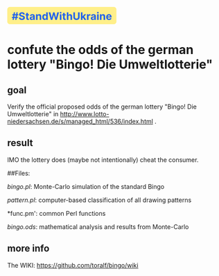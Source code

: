 [![StandWithUkraine](https://raw.githubusercontent.com/vshymanskyy/StandWithUkraine/main/badges/StandWithUkraine.svg)](https://github.com/vshymanskyy/StandWithUkraine/blob/main/docs/README.md)


# confute the odds of the german lottery "Bingo! Die Umweltlotterie"

## goal
Verify the official proposed odds of the german lottery "Bingo! Die Umweltlotterie" in http://www.lotto-niedersachsen.de/s/managed_html/536/index.html .

## result
IMO the lottery does (maybe not intentionally) cheat the consumer.

##Files:

*bingo.pl*:		Monte-Carlo simulation of the standard Bingo

*pattern.pl*:	computer-based classification of all drawing patterns

*func.pm':		common Perl functions

*bingo.ods*:	mathematical analysis and results from Monte-Carlo

## more info
The WIKI: https://github.com/toralf/bingo/wiki
